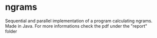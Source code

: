 # ngrams
Sequential and parallel implementation of a program calculating ngrams. Made in Java. For more informations check the pdf under the "report" folder
